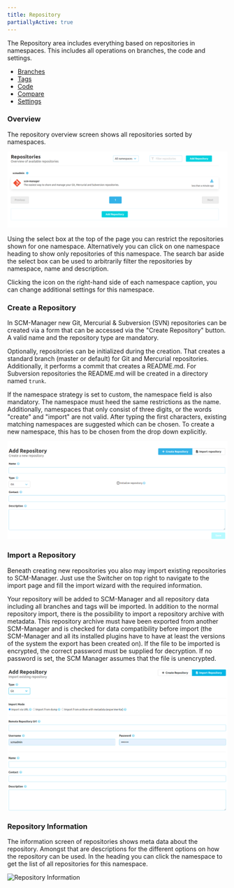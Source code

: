```yaml
---
title: Repository
partiallyActive: true
---
```

The Repository area includes everything based on repositories in namespaces. This includes all operations on branches, the code and settings.

* [Branches](branches/)
* [Tags](tags/)
* [Code](code/)
* [Compare](compare/)
* [Settings](settings/)

### Overview
The repository overview screen shows all repositories sorted by namespaces.

![Repository Overview](assets/repository-overview.png)

Using the select box at the top of the page you can restrict the repositories shown for one namespace. Alternatively you can click on one namespace heading to show only repositories of this namespace. The search bar aside the select box can be used to arbitrarily filter the repositories by namespace, name and description.

Clicking the icon on the right-hand side of each namespace caption, you can change additional settings for this namespace. 

### Create a Repository
In SCM-Manager new Git, Mercurial & Subversion (SVN) repositories can be created via a form that can be accessed via the "Create Repository" button. A valid name and the repository type are mandatory.

Optionally, repositories can be initialized during the creation. That creates a standard branch (master or default) for Git and Mercurial repositories. 
Additionally, it performs a commit that creates a README.md. For Subversion repositories the README.md will be created in a directory named `trunk`.

If the namespace strategy is set to custom, the namespace field is also mandatory. The namespace must heed the same
restrictions as the name. Additionally, namespaces that only consist of three digits, or the words "create"
and "import" are not valid. After typing the first characters, existing matching namespaces are suggested which can
be chosen. To create a new namespace, this has to be chosen from the drop down explicitly.

![Create Repository](assets/create-repository.png)

### Import a Repository
Beneath creating new repositories you also may import existing repositories to SCM-Manager. 
Just use the Switcher on top right to navigate to the import page and fill the import wizard with the required information.

Your repository will be added to SCM-Manager and all repository data including all branches and tags will be imported.
In addition to the normal repository import, there is the possibility to import a repository archive with metadata.
This repository archive must have been exported from another SCM-Manager and is checked for data compatibility before
import (the SCM-Manager and all its installed plugins have to have at least the versions of the system the export has
been created on).
If the file to be imported is encrypted, the correct password must be supplied for decryption.
If no password is set, the SCM Manager assumes that the file is unencrypted.

![Import Repository](assets/import-repository.png)

### Repository Information
The information screen of repositories shows meta data about the repository. 
Amongst that are descriptions for the different options on how the repository can be used. 
In the heading you can click the namespace to get the list of all repositories for this namespace.

![Repository Information](assets/repository-information.png)
